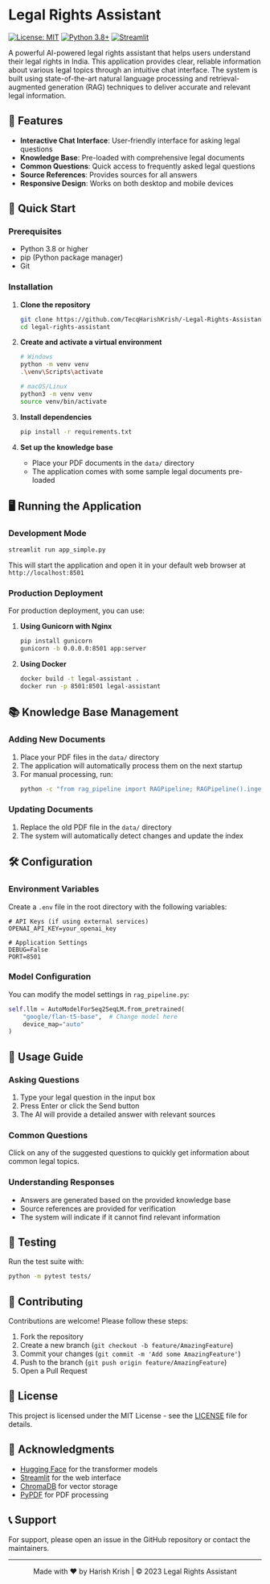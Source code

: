 # Legal Rights Assistant

[![License: MIT](https://img.shields.io/badge/License-MIT-yellow.svg)](https://opensource.org/licenses/MIT)
[![Python 3.8+](https://img.shields.io/badge/python-3.8+-blue.svg)](https://www.python.org/downloads/)
[![Streamlit](https://img.shields.io/badge/Streamlit-FF4B4B?style=flat&logo=Streamlit&logoColor=white)](https://streamlit.io/)

A powerful AI-powered legal rights assistant that helps users understand their legal rights in India. This application provides clear, reliable information about various legal topics through an intuitive chat interface. The system is built using state-of-the-art natural language processing and retrieval-augmented generation (RAG) techniques to deliver accurate and relevant legal information.

## 🌟 Features

- **Interactive Chat Interface**: User-friendly interface for asking legal questions
- **Knowledge Base**: Pre-loaded with comprehensive legal documents
- **Common Questions**: Quick access to frequently asked legal questions
- **Source References**: Provides sources for all answers
- **Responsive Design**: Works on both desktop and mobile devices

## 🚀 Quick Start

### Prerequisites

- Python 3.8 or higher
- pip (Python package manager)
- Git

### Installation

1. **Clone the repository**
   ```bash
   git clone https://github.com/TecqHarishKrish/-Legal-Rights-Assistant.git
   cd legal-rights-assistant
   ```

2. **Create and activate a virtual environment**
   ```bash
   # Windows
   python -m venv venv
   .\venv\Scripts\activate
   
   # macOS/Linux
   python3 -m venv venv
   source venv/bin/activate
   ```

3. **Install dependencies**
   ```bash
   pip install -r requirements.txt
   ```

4. **Set up the knowledge base**
   - Place your PDF documents in the `data/` directory
   - The application comes with some sample legal documents pre-loaded

## 🖥️ Running the Application

### Development Mode

```bash
streamlit run app_simple.py
```

This will start the application and open it in your default web browser at `http://localhost:8501`

### Production Deployment

For production deployment, you can use:

1. **Using Gunicorn with Nginx**
   ```bash
   pip install gunicorn
   gunicorn -b 0.0.0.0:8501 app:server
   ```

2. **Using Docker**
   ```bash
   docker build -t legal-assistant .
   docker run -p 8501:8501 legal-assistant
   ```

## 📚 Knowledge Base Management

### Adding New Documents

1. Place your PDF files in the `data/` directory
2. The application will automatically process them on the next startup
3. For manual processing, run:
   ```bash
   python -c "from rag_pipeline import RAGPipeline; RAGPipeline().ingest_pdfs(force_reingest=True)"
   ```

### Updating Documents

1. Replace the old PDF file in the `data/` directory
2. The system will automatically detect changes and update the index

## 🛠️ Configuration

### Environment Variables

Create a `.env` file in the root directory with the following variables:

```env
# API Keys (if using external services)
OPENAI_API_KEY=your_openai_key

# Application Settings
DEBUG=False
PORT=8501
```

### Model Configuration

You can modify the model settings in `rag_pipeline.py`:

```python
self.llm = AutoModelForSeq2SeqLM.from_pretrained(
    "google/flan-t5-base",  # Change model here
    device_map="auto"
)
```

## 📱 Usage Guide

### Asking Questions

1. Type your legal question in the input box
2. Press Enter or click the Send button
3. The AI will provide a detailed answer with relevant sources

### Common Questions

Click on any of the suggested questions to quickly get information about common legal topics.

### Understanding Responses

- Answers are generated based on the provided knowledge base
- Source references are provided for verification
- The system will indicate if it cannot find relevant information

## 🧪 Testing

Run the test suite with:

```bash
python -m pytest tests/
```

## 🤝 Contributing

Contributions are welcome! Please follow these steps:

1. Fork the repository
2. Create a new branch (`git checkout -b feature/AmazingFeature`)
3. Commit your changes (`git commit -m 'Add some AmazingFeature'`)
4. Push to the branch (`git push origin feature/AmazingFeature`)
5. Open a Pull Request

## 📄 License

This project is licensed under the MIT License - see the [LICENSE](LICENSE) file for details.

## 🙏 Acknowledgments

- [Hugging Face](https://huggingface.co/) for the transformer models
- [Streamlit](https://streamlit.io/) for the web interface
- [ChromaDB](https://www.trychroma.com/) for vector storage
- [PyPDF](https://pypi.org/project/PyPDF2/) for PDF processing

## 📞 Support

For support, please open an issue in the GitHub repository or contact the maintainers.

---

<div align="center">
  Made with ❤️ by Harish Krish | © 2023 Legal Rights Assistant
</div>
